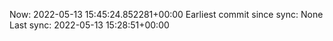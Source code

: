 Now: 2022-05-13 15:45:24.852281+00:00 Earliest commit since sync: None Last sync: 2022-05-13 15:28:51+00:00
